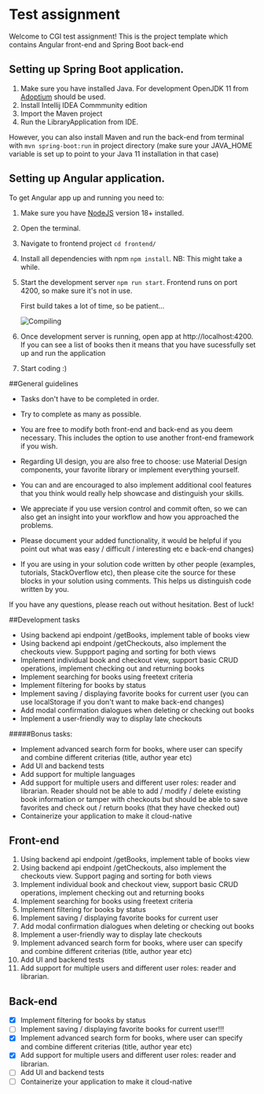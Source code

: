 # Test assignment

Welcome to CGI test assignment!
This is the project template which contains Angular front-end and Spring Boot back-end

## Setting up Spring Boot application.

1. Make sure you have installed Java. For development OpenJDK 11 from [Adoptium](https://adoptium.net/) should be used.
2. Install Intellij IDEA Commmunity edition
3. Import the Maven project
4. Run the LibraryApplication from IDE.

However, you can also install Maven and run the back-end from terminal with
`mvn spring-boot:run` in project directory
(make sure your JAVA_HOME variable is set up to point to
your Java 11 installation in that case)

## Setting up Angular application.

To get Angular app up and running you need to:

1. Make sure you have [NodeJS](https://nodejs.org/en/download/) version 18+ installed.
2. Open the terminal.
3. Navigate to frontend project `cd frontend/`
4. Install all dependencies with npm `npm install`. NB: This might take a while.
5. Start the development server `npm run start`.
   Frontend runs on port 4200, so make sure it's not in use.

   First build takes a lot of time, so be patient...

   ![Compiling](https://imgs.xkcd.com/comics/compiling.png)
6. Once development server is running, open app at http://localhost:4200. If you can see a list of books then it means
   that you have sucessfully set up and run the application
7. Start coding :)

##General guidelines

* Tasks don't have to be completed in order.
* Try to complete as many as possible.
* You are free to modify both front-end and back-end as you deem necessary. This includes the option to use another
  front-end framework if you wish.
* Regarding UI design, you are also free to choose: use Material Design components, your favorite library or implement
  everything yourself.
* You can and are encouraged to also implement additional cool features that you think would
  really help showcase and distinguish your skills.

* We appreciate if you use version control and commit often, so we can also get an insight into your
  workflow and how you approached the problems.

* Please document your added functionality, it would be helpful if you point out what was easy / difficult / interesting
  etc
  e back-end changes)
* If you are using in your solution code written by other people
  (examples, tutorials, StackOverflow etc), then please cite the source for these blocks
  in your solution using comments. This helps us distinguish code written by you.

If you have any questions, please reach out without hesitation. Best of luck!

##Development tasks

* Using backend api endpoint /getBooks, implement table of books view
* Using backend api endpoint /getCheckouts, also implement the checkouts view. Suppport paging and sorting for both
  views
* Implement individual book and checkout view, support basic CRUD operations, implement checking out and returning books
* Implement searching for books using freetext criteria
* Implement filtering for books by status
* Implement saving / displaying favorite books for current user (you can use localStorage if you don't want to make
  back-end changes)
* Add modal confirmation dialogues when deleting or checking out books
* Implement a user-friendly way to display late checkouts

#####Bonus tasks:

* Implement advanced search form for books, where user can specify and combine different criterias (title, author year
  etc)
* Add UI and backend tests
* Add support for multiple languages
* Add support for multiple users and different user roles: reader and librarian.
  Reader should not be able to add / modify / delete existing book information or tamper with checkouts
  but should be able to save favorites and check out / return books (that they have checked out)
* Containerize your application to make it cloud-native

## Front-end

1. Using backend api endpoint /getBooks, implement table of books view
2. Using backend api endpoint /getCheckouts, also implement the checkouts view. Support paging and sorting for both
   views
3. Implement individual book and checkout view, support basic CRUD operations, implement checking out and returning
   books
4. Implement searching for books using freetext criteria
5. Implement filtering for books by status
6. Implement saving / displaying favorite books for current user
7. Add modal confirmation dialogues when deleting or checking out books
8. Implement a user-friendly way to display late checkouts
9. Implement advanced search form for books, where user can specify and combine different criterias (title, author year
   etc)
10. Add UI and backend tests
11. Add support for multiple users and different user roles: reader and librarian.

## Back-end

- [x] Implement filtering for books by status
- [ ] Implement saving / displaying favorite books for current user!!!
- [x] Implement advanced search form for books, where user can specify and combine different criterias (title, author
  year etc)
- [X] Add support for multiple users and different user roles: reader and librarian.
- [ ] Add UI and backend tests
- [ ] Containerize your application to make it cloud-native
